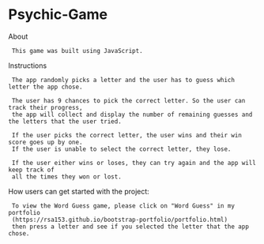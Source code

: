 # Psychic-Game

About

     This game was built using JavaScript.

Instructions

     The app randomly picks a letter and the user has to guess which letter the app chose. 
        
     The user has 9 chances to pick the correct letter. So the user can track their progress, 
     the app will collect and display the number of remaining guesses and the letters that the user tried. 
        
     If the user picks the correct letter, the user wins and their win score goes up by one. 
     If the user is unable to select the correct letter, they lose. 
        
     If the user either wins or loses, they can try again and the app will keep track of
     all the times they won or lost.    
        
How users can get started with the project:

     To view the Word Guess game, please click on "Word Guess" in my portfolio 
     (https://rsa153.github.io/bootstrap-portfolio/portfolio.html) 
     then press a letter and see if you selected the letter that the app chose.
